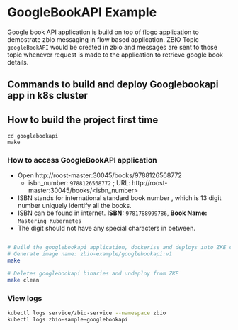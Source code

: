 # GoogleBookAPI Example

Google book API application is build on top of [flogo](https://www.flogo.io/) application to demostrate zbio messaging in flow based application.
ZBIO Topic `googleBookAPI` would be created in zbio and messages are sent to those topic whenever request is made to the application to retrieve google book details.

## Commands to build and deploy Googlebookapi app in k8s cluster

## How to build the project first time

```Open RKT Konsole
cd googlebookapi
make
```

### How to access GoogleBookAPI application

* Open http://roost-master:30045/books/9788126568772
  * isbn_number: `9788126568772` ; URL: http://roost-master:30045/books/<isbn_number>
* ISBN stands for international standard book number , which is
    13 digit number uniquely identify all the books.
* ISBN can be found in internet. **ISBN:** `9781788999786`, **Book Name:** `Mastering Kubernetes`
* The digit should not have any special characters in between.

```bash

# Build the googlebookapi application, dockerise and deploys into ZKE cluster;
# Generate image name: zbio-example/googlebookapi:v1
make

# Deletes googlebookapi binaries and undeploy from ZKE
make clean
```

### View logs

```bash
kubectl logs service/zbio-service --namespace zbio
kubectl logs zbio-sample-googlebookapi
```
